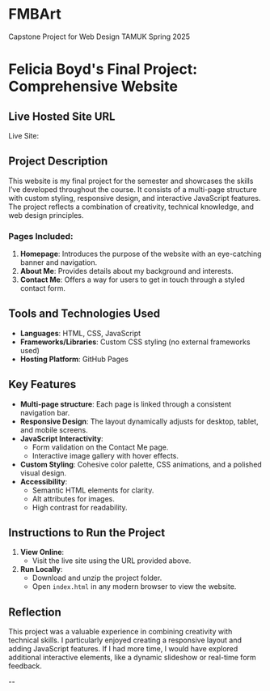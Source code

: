 # FMBArt
Capstone Project for Web Design TAMUK Spring 2025
# Felicia Boyd's Final Project: Comprehensive Website

## Live Hosted Site URL
Live Site: 

## Project Description
This website is my final project for the semester and showcases the skills I’ve developed throughout the course. It consists of a multi-page structure with custom styling, responsive design, and interactive JavaScript features. The project reflects a combination of creativity, technical knowledge, and web design principles.

### Pages Included:
1. **Homepage**: Introduces the purpose of the website with an eye-catching banner and navigation.
2. **About Me**: Provides details about my background and interests.
3. **Contact Me**: Offers a way for users to get in touch through a styled contact form.

## Tools and Technologies Used
- **Languages**: HTML, CSS, JavaScript
- **Frameworks/Libraries**: Custom CSS styling (no external frameworks used)
- **Hosting Platform**: GitHub Pages

## Key Features
- **Multi-page structure**: Each page is linked through a consistent navigation bar.
- **Responsive Design**: The layout dynamically adjusts for desktop, tablet, and mobile screens.
- **JavaScript Interactivity**:
  - Form validation on the Contact Me page.
  - Interactive image gallery with hover effects.
- **Custom Styling**: Cohesive color palette, CSS animations, and a polished visual design.
- **Accessibility**:
  - Semantic HTML elements for clarity.
  - Alt attributes for images.
  - High contrast for readability.

## Instructions to Run the Project
1. **View Online**:
   - Visit the live site using the URL provided above.
2. **Run Locally**:
   - Download and unzip the project folder.
   - Open `index.html` in any modern browser to view the website.

## Reflection
This project was a valuable experience in combining creativity with technical skills. I particularly enjoyed creating a responsive layout and adding JavaScript features. If I had more time, I would have explored additional interactive elements, like a dynamic slideshow or real-time form feedback.

--
